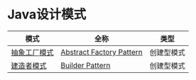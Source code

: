 # Java设计模式

|模式     | 全称  |   类型 |
| --- | --- | --- |
| [抽象工厂模式](https://blog.csdn.net/chenbetter1996/article/details/88425815) | [Abstract Factory Pattern](https://github.com/chgl16/design-pattern/tree/master/src/main/java/xyz/cglzwz/designpattern/afp) | 创建型模式 | 
| [建造者模式](https://blog.csdn.net/chenbetter1996/article/details/88542774) |[Builder Pattern](https://github.com/chgl16/design-pattern/tree/master/src/main/java/xyz/cglzwz/designpattern/bp) | 创建型模式|